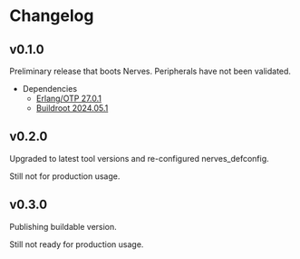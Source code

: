 # Changelog

## v0.1.0

Preliminary release that boots Nerves. Peripherals have not been validated.

- Dependencies
  - [Erlang/OTP 27.0.1](https://erlang.org/download/OTP-27.0.1.README)
  - [Buildroot 2024.05.1](https://lore.kernel.org/buildroot/87ed7xfq78.fsf@dell.be.48ers.dk/T/)

## v0.2.0

Upgraded to latest tool versions and re-configured nerves_defconfig.

Still not for production usage.

## v0.3.0

Publishing buildable version.

Still not ready for production usage.
